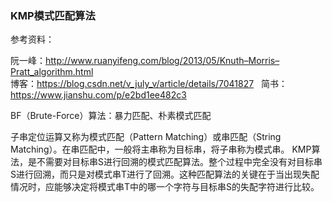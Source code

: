 ### KMP模式匹配算法

参考资料：

阮一峰：http://www.ruanyifeng.com/blog/2013/05/Knuth–Morris–Pratt_algorithm.html  
博客：https://blog.csdn.net/v_july_v/article/details/7041827    
简书：https://www.jianshu.com/p/e2bd1ee482c3     

BF（Brute-Force）算法：暴力匹配、朴素模式匹配

子串定位运算又称为模式匹配（Pattern Matching）或串匹配（String Matching）。在串匹配中，一般将主串称为目标串，将子串称为模式串。
KMP算法，是不需要对目标串S进行回溯的模式匹配算法。整个过程中完全没有对目标串S进行回溯，而只是对模式串T进行了回溯。这种匹配算法的关键在于当出现失配情况时，应能够决定将模式串T中的哪一个字符与目标串S的失配字符进行比较。
